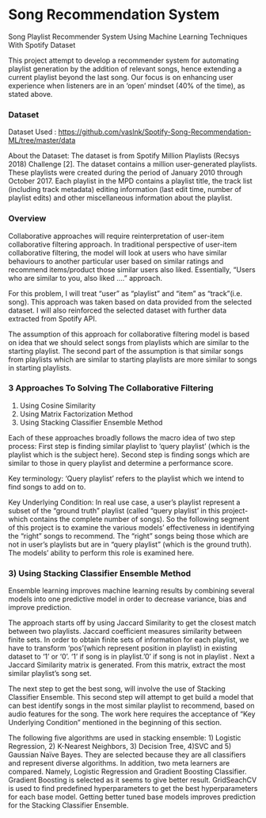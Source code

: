# Song Recommendation System
Song Playlist Recommender System Using Machine Learning Techniques With Spotify Dataset

This project attempt to develop a recommender system for automating playlist generation by the addition of relevant songs, hence extending a current playlist beyond the last song. Our focus is on enhancing user experience when listeners are in an ‘open’ mindset (40% of the time), as stated above.


### Dataset
Dataset Used : https://github.com/vaslnk/Spotify-Song-Recommendation-ML/tree/master/data 

About the Dataset: 
The dataset is from Spotify Million Playlists (Recsys 2018) Challenge [2]. The dataset contains a million user-generated playlists. These playlists were created during the period of January 2010 through October 2017. Each playlist in the MPD contains a playlist title, the track list (including track metadata) editing information (last edit time, number of playlist edits) and other miscellaneous information about the playlist.


### Overview

Collaborative approaches will require reinterpretation of user-item collaborative filtering approach. In traditional 
perspective of user-item collaborative filtering, the model will look at users who have similar behaviours to another particular user based on similar ratings and recommend items/product those similar users also liked. Essentially, “Users who are similar to you, also liked ….” approach. 

For this problem, I will treat “user” as “playlist” and “item” as “track”(i.e. song). This approach was taken based on data provided from the selected dataset. I will also reinforced the selected dataset with further data extracted from Spotify API.   

The assumption of this approach for collaborative filtering model is based on idea that we should select songs from playlists which are similar to the starting playlist. The second part of the assumption is that similar songs from playlists which are similar to starting playlists are more similar to songs in starting playlists.    

### 3 Approaches To Solving The Collaborative Filtering

1)	Using Cosine Similarity 
2)	Using Matrix Factorization Method
3)	Using Stacking Classifier Ensemble Method 

Each of these approaches broadly follows the macro idea of two step process: First step is finding similar playlist to ‘query playlist’ (which is the playlist which is the subject here). Second step is finding songs which are similar to those in query playlist and determine a performance score. 

Key terminology: ‘Query playlist’ refers to the playlist which we intend to find songs to add on to. 

Key Underlying Condition: In real use case, a user’s playlist represent a subset of the “ground truth” playlist (called “query playlist’ in this project- which  contains the complete number of songs). So the following segment of this project is to examine the various models’ effectiveness in identifying the “right” songs to recommend. The “right” songs being those which are not in user’s playlists but are in “query playlist” (which is the ground truth).  The models’ ability to perform this role is examined here.  

### 3) Using Stacking Classifier Ensemble Method

Ensemble learning improves machine learning results by combining several models into one predictive model in order to decrease variance, bias and improve prediction.

The approach starts off by using Jaccard Similarity to get the closest match between two playlists. Jaccard coefficient measures similarity between finite sets. In order to obtain finite sets of information for each playlist, we have to transform ‘pos’(which represent position in playlist)  in existing dataset to ‘1’ or ‘0’. ‘1’ if song is in playlist.’0’ if song is not in playlist . Next a Jaccard Similarity matrix is generated. From this matrix, extract the most similar playlist’s song set.

The next step to get the best song, will involve the use of Stacking Classifier Ensemble. This second step will attempt to get build a model that can best identify songs in the most similar playlist to recommend, based on audio features for the song. The work here requires the acceptance of “Key Underlying Condition” mentioned in the beginning of this section.  

The following five algorithms are used in stacking ensemble: 1) Logistic Regression, 2) K-Nearest Neighbors, 3) Decision Tree, 4)SVC and 5) Gaussian Naïve Bayes. They are selected because they are all classifiers and represent diverse algorithms. In addition, two meta learners are compared. Namely, Logistic Regression and Gradient Boosting Classifier. Gradient Boosting is selected as it seems to give better result. GridSeachCV is used to find predefined hyperparameters to get the best hyperparameters for each base model. Getting better tuned base models improves prediction for the Stacking Classifier Ensemble. 

